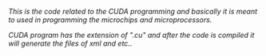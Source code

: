 *This is the code related to the CUDA programming and basically it is meant to used in programming the microchips and microprocessors.*

*CUDA program has the extension of ".cu" and after the code is compiled it will generate the files of xml and etc..*
